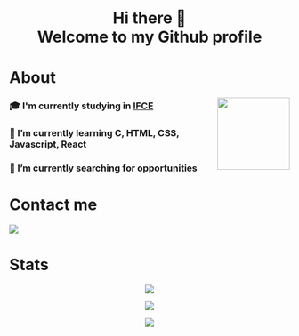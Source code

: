 <h1 align=center>Hi there 👋 <br/> Welcome to my Github profile </h1>

# About

<img  align="right" width="130" height="auto" src="https://media3.giphy.com/media/v1.Y2lkPTc5MGI3NjExMHVnaHdwbG12dnAzdWI4dG9xODI2MndoenYwZ2V4cGlvcW12azVoYiZlcD12MV9pbnRlcm5hbF9naWZfYnlfaWQmY3Q9cw/0Gn3SjODrZCyi6qCsp/giphy.webp">

### 🎓 I'm currently studying in [IFCE](https://ifce.edu.br/maracanau)
### 🌱 I’m currently learning C, HTML, CSS, Javascript, React
### 🔭 I’m currently searching for opportunities 


<h1 align=start>Contact me</h1>
<p>
  <!---Linkedin Badge-->
    <a href="[https://www.linkedin.com/in/josinaldo-j%C3%BAnior/](https://www.linkedin.com/in/lucas-dos-santos-barboza-006918184/)" target="_blank"><img src="https://img.shields.io/badge/-Linkedin-0077B5?style=flat-square&logo=Linkedin&logoColor=white&link=https://www.linkedin.com/in/josinaldo-j%C3%BAnior/"/></a>
</p>

<h1 align=start>Stats</h1>

<p align=center> <a href="#"><img src="https://github-profile-trophy.vercel.app/?username=luccon&theme=dracula"/></a></p>
<p align=center> <a href="#"><img src="https://github-readme-stats.vercel.app/api?username=luccon&show_icons=true&theme=dracula" /></a> </p>
<p align=center> <a href="#"><img src="https://github-readme-stats.vercel.app/api/top-langs/?username=luccon&layout=compact&theme=dracula" /></a>
